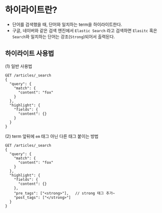 # 하이라이트란?
- 단어를 검색했을 때, 단어와 일치하는 term을 하이라이트한다.
- 구글, 네이버와 같은 검색 엔진에서 `Elastic Search` 라고 검색하면 `Elasitc` 혹은 `Search`와 일치하는 단어는 강조(`Strong`)되어서 출력된다.

## 하이라이트 사용법
(1) 일반 사용법
```
GET /articles/_search
{
  "query": {
    "match": {
      "content": "fox"
    }
  },
  "highlight": {
    "fields": {
      "content": {}
    }
  }
}
```

(2) term 앞뒤에 `em` 태그 아닌 다른 태그 붙이는 방법
```
GET /articles/_search
{
  "query": {
    "match": {
      "content": "fox"
    }
  },
  "highlight": {
    "fields": {
      "content": {}
    },
    "pre_tags": ["<strong>"],   // strong 태그 추가~
    "post_tags": ["</strong>"]
  }
}
```